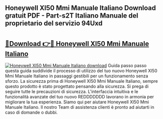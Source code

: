 ## Honeywell Xl50 Mmi Manuale Italiano Download gratuit PDF - Part-s2T Italiano Manuale del proprietario del servizio 94Uxd

# <h2><a href="http://dfduvt.blite.top/?on=Honeywell+Xl50+Mmi+Manuale+Italiano">🔗Download 👉🔴 Honeywell Xl50 Mmi Manuale Italiano</a></h2>

[![Honeywell Xl50 Mmi Manuale Italiano download](https://i.imgur.com/lujVjoI.png)](http://dfduvt.blite.top/?on=Honeywell+Xl50+Mmi+Manuale+Italiano)
Guida passo passo questa guida suddivide il processo di utilizzo del tuo nuovo Honeywell Xl50 Mmi Manuale Italiano in passaggi gestibili per un funzionamento senza sforzo. La sicurezza prima di Honeywell Xl50 Mmi Manuale Italiano, sempre questo prodotto è stato progettato pensando alla sicurezza. Si prega di seguire tutte le precauzioni di sicurezza. L'interfaccia intuitiva e le funzionalità avanzate del tuo nuovo REDDDDDDD lavorano in armonia per migliorare la tua esperienza. Siamo qui per aiutare Honeywell Xl50 Mmi Manuale Italiano. Il nostro Team di assistenza clienti è pronto ad aiutarti in caso di domande o dubbi.
